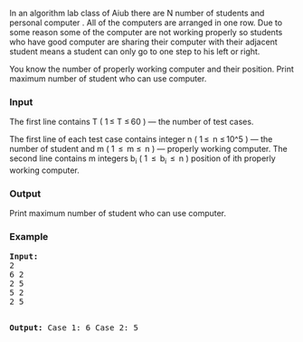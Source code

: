 <p>In an algorithm lab class of Aiub there are N number of students  and personal computer . All of the computers are arranged in one row. Due to some reason some of the computer are not working properly so students who have  good computer are sharing their computer with their adjacent student means a student can only go to one step to his left or right.</p>
<p>You know the number of properly working computer and their position. Print maximum number of student who can use computer.</p>
<h3>Input</h3>
<p>The first line contains T ( 1 ≤ T ≤ 60 ) — the number of test cases.</p>
<p>The first line of each test case contains integer n  ( 1 ≤  n ≤ 10^5  ) — the number of student and m  ( 1  ≤  m ≤  n ) — properly working computer. The second line contains m integers b<sub>i</sub> ( 1  ≤  b<sub>i</sub>  ≤  n )  position of ith properly working computer.</p>
<h3>Output</h3>
<p>Print maximum number of student who can use computer.</p>
<h3>Example</h3>
<pre><strong>Input:</strong>
2
6 2
2 5
5 2
2 5

<strong>Output:</strong>
Case 1: 6
Case 2: 5
</pre>